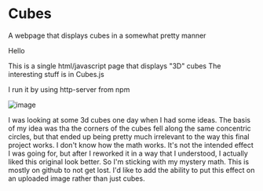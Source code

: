 # Cubes
A webpage that displays cubes in a somewhat pretty manner


Hello


This is a single html/javascript page that displays "3D" cubes
The interesting stuff is in Cubes.js

I run it by using http-server from npm


![image](https://github.com/TheChandler/Cubes/assets/14622050/43ba2c77-e1d7-4394-9ad2-5c37f2ab719c)


I was looking at some 3d cubes one day when I had some ideas. The basis of my idea was tha the corners of the cubes fell along the same concentric circles, but that ended up being pretty much irrelevant to the way this final project works.
I don't know how the math works. It's not the intended effect I was going for, but after I reworked it in a way that I understood, I actually liked this original look better. So I'm sticking with my mystery math.
This is mostly on github to not get lost. I'd like to add the ability to put this effect on an uploaded image rather than just cubes.
